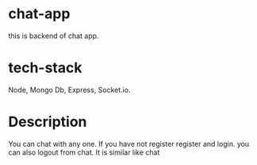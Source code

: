 # chat-app
this is backend of chat app.
# tech-stack
Node, Mongo Db, Express, Socket.io.
# Description 
You can chat with any one. If you have not register register and login. you can also logout from chat. It is similar like chat 
